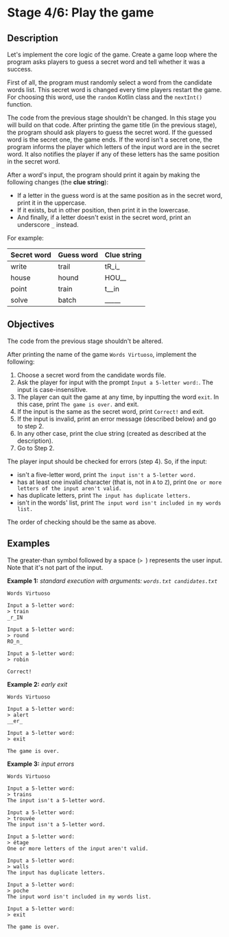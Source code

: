 # Stage 4/6: Play the game
## Description
Let's implement the core logic of the game. Create a game loop where the program asks players to guess a secret word and tell whether it was a success.

First of all, the program must randomly select a word from the candidate words list. This secret word is changed every time players restart the game. For choosing this word, use the `random` Kotlin class and the `nextInt()` function.

The code from the previous stage shouldn't be changed. In this stage you will build on that code. After printing the game title (in the previous stage), the program should ask players to guess the secret word. If the guessed word is the secret one, the game ends. If the word isn't a secret one, the program informs the player which letters of the input word are in the secret word. It also notifies the player if any of these letters has the same position in the secret word.

After a word's input, the program should print it again by making the following changes (the <b>clue string</b>):
- If a letter in the guess word is at the same position as in the secret word, print it in the uppercase.
- If it exists, but in other position, then print it in the lowercase.
- And finally, if a letter doesn't exist in the secret word, print an underscore `_` instead.

For example:

| Secret word | Guess word | Clue string |
|-------------|------------|-------------|
| write       | trail      | tR_i_       |
| house       | hound      | HOU__       |
| point       | train      | t__in       |
| solve       | batch      | _____       |

## Objectives
The code from the previous stage shouldn't be altered.

After printing the name of the game `Words Virtuoso`, implement the following:

1. Choose a secret word from the candidate words file.
2. Ask the player for input with the prompt `Input a 5-letter word:`. The input is case-insensitive.
3. The player can quit the game at any time, by inputting the word `exit`. In this case, print `The game is over.` and exit.
4. If the input is the same as the secret word, print `Correct!` and exit.
5. If the input is invalid, print an error message (described below) and go to step 2.
6. In any other case, print the clue string (created as described at the description).
7. Go to Step 2.

The player input should be checked for errors (step 4). So, if the input:
- isn't a five-letter word, print `The input isn't a 5-letter word.`
- has at least one invalid character (that is, not in `A` to `Z`), print `One or more letters of the input aren't valid.`
- has duplicate letters, print `The input has duplicate letters.`
- isn't in the words' list, print `The input word isn't included in my words list.`

The order of checking should be the same as above.

## Examples
The greater-than symbol followed by a space (`> `) represents the user input. Note that it's not part of the input.

<b>Example 1:</b> <i>standard execution with arguments: `words.txt candidates.txt`</i>
```
Words Virtuoso

Input a 5-letter word:
> train
_r_IN

Input a 5-letter word:
> round
RO_n_

Input a 5-letter word:
> robin

Correct!
```

<b>Example 2:</b> <i>early exit</i>
```
Words Virtuoso

Input a 5-letter word:
> alert
__er_

Input a 5-letter word:
> exit

The game is over.
```

<b>Example 3:</b> <i>input errors</i>
```
Words Virtuoso

Input a 5-letter word:
> trains
The input isn't a 5-letter word.

Input a 5-letter word:
> trouvée
The input isn't a 5-letter word.

Input a 5-letter word:
> étage
One or more letters of the input aren't valid.

Input a 5-letter word:
> walls
The input has duplicate letters.

Input a 5-letter word:
> poche
The input word isn't included in my words list.

Input a 5-letter word:
> exit

The game is over.
```
